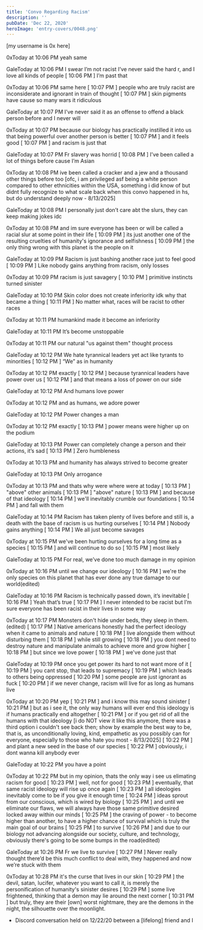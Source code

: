 ```yaml
---
title: 'Convo Regarding Racism'
description: ''
pubDate: 'Dec 22, 2020'
heroImage: 'entry-covers/0048.png'
---
```


[my username is 0x here]

0xToday at 10:06 PM
yeah same

GaleToday at 10:06 PM
I swear I’m not racist I’ve never said the hard r, and I love all kinds of people
[
10:06 PM
]
I’m past that

0xToday at 10:06 PM
same here
[
10:07 PM
]
people who are truly racist are inconsiderate and ignorant in train of thought
[
10:07 PM
]
skin pigments have cause so many wars it ridiculous

GaleToday at 10:07 PM
I’ve never said it as an offense to offend a black person before and I never will

0xToday at 10:07 PM
because our biology has practically instilled it into us that being powerful over another person is better
[
10:07 PM
]
and it feels good
[
10:07 PM
]
and racism is just that

GaleToday at 10:07 PM
Fr slavery was horrid
[
10:08 PM
]
I’ve been called a lot of things before cause I’m Asian

0xToday at 10:08 PM
ive been called a cracker and a jew and a thousand other things before too [ofc, i am privileged asf being a white person compared to other ethnicities within the USA, something i did know of but didnt fully recognize to what scale back when this convo happened in hs, but do understand deeply now - 8/13/2025]

GaleToday at 10:08 PM
I personally just don’t care abt the slurs, they can keep making jokes idc

0xToday at 10:08 PM
and im sure everyone has been or will be called a racial slur at some point in their life
[
10:09 PM
]
its just another one of the resulting cruelties of humanity's ignorance and selfishness
[
10:09 PM
]
the only thing wrong with this planet is the people on it

GaleToday at 10:09 PM
Racism is just bashing another race just to feel good
[
10:09 PM
]
Like nobody gains anything from racism, only losses

0xToday at 10:09 PM
racism is just savagery
[
10:10 PM
]
primitive instincts turned sinister

GaleToday at 10:10 PM
Skin color does not create inferiority idk why that became a thing
[
10:11 PM
]
No matter what, races will be racist to other races

0xToday at 10:11 PM
humankind made it become an inferiority

GaleToday at 10:11 PM
It’s become unstoppable

0xToday at 10:11 PM
our natural "us against them" thought process

GaleToday at 10:12 PM
We hate tyrannical leaders yet act like tyrants to minorities
[
10:12 PM
]
“We” as in humanity

0xToday at 10:12 PM
exactly
[
10:12 PM
]
because tyrannical leaders have power over us
[
10:12 PM
]
and that means a loss of power on our side

GaleToday at 10:12 PM
And humans love power

0xToday at 10:12 PM
and as humans, we adore power

GaleToday at 10:12 PM
Power changes a man

0xToday at 10:12 PM
exactly
[
10:13 PM
]
power means were higher up on the podium

GaleToday at 10:13 PM
Power can completely change a person and their actions, it’s sad
[
10:13 PM
]
Zero humbleness

0xToday at 10:13 PM
and humanity has always strived to become greater

GaleToday at 10:13 PM
Only arrogance

0xToday at 10:13 PM
and thats why were where were at today
[
10:13 PM
]
"above" other animals
[
10:13 PM
]
"above" nature
[
10:13 PM
]
and because of that ideology
[
10:14 PM
]
we'll inevitably crumble our foundations
[
10:14 PM
]
and fall with them

GaleToday at 10:14 PM
Racism has taken plenty of lives before and still is, a death with the base of racism is us hurting ourselves
[
10:14 PM
]
Nobody gains anything
[
10:14 PM
]
We all just become savages

0xToday at 10:15 PM
we've been hurting ourselves for a long time as a species
[
10:15 PM
]
and will continue to do so
[
10:15 PM
]
most likely

GaleToday at 10:15 PM
For real, we’ve done too much damage in my opinion

0xToday at 10:16 PM
until we change our ideology
[
10:16 PM
]
we're the only species on this planet that has ever done any true damage to our world(edited)

GaleToday at 10:16 PM
Racism is technically passed down, it’s inevitable
[
10:16 PM
]
Yeah that’s true
[
10:17 PM
]
I never intended to be racist but I’m sure everyone has been racist in their lives in some way

0xToday at 10:17 PM
Monsters don't hide under beds, they sleep in them.(edited)
[
10:17 PM
]
Native americans honestly had the perfect ideology when it came to animals and nature
[
10:18 PM
]
live alongside them without disturbing them
[
10:18 PM
]
while still growing
[
10:18 PM
]
you dont need to destroy nature and manipulate animals to achieve more and grow higher
[
10:18 PM
]
but since we love power
[
10:18 PM
]
we've done just that

GaleToday at 10:19 PM
once you get power its hard to not want more of it
[
10:19 PM
]
you cant stop, that leads to supremacy
[
10:19 PM
]
which leads to others being oppressed
[
10:20 PM
]
some people are just ignorant as fuck
[
10:20 PM
]
if we never change, racism will live for as long as humans live

0xToday at 10:20 PM
yep
[
10:21 PM
]
and i know this may sound sinister
[
10:21 PM
]
but as i see it, the only way humans will ever end this ideology is if humans practically end altogether
[
10:21 PM
]
or if you get rid of all the humans with that ideology [i do NOT view it like this anymore, there was a third option i couldn't see back then; show by example the best way to be, that is, as unconditionally loving, kind, empathetic as you possibly can for everyone, especially to those who hate you most - 8/13/2025]
[
10:22 PM
]
and plant a new seed in the base of our species
[
10:22 PM
]
obviously, i dont wanna kill anybody ever

GaleToday at 10:22 PM
you have a point

0xToday at 10:22 PM
but in my opinion, thats the only way i see us elimating racism for good
[
10:23 PM
]
well, not for good
[
10:23 PM
]
eventually, that same racist ideology will rise up once again
[
10:23 PM
]
all ideologies inevitably come to be if you give it enough time
[
10:24 PM
]
ideas sprout from our conscious, which is wired by biology
[
10:25 PM
]
and until we eliminate our flaws, we will always have those same primitive desired locked away within our minds
[
10:25 PM
]
the craving of power - to become higher than another, to have a higher chance of survival which is truly the main goal of our brains
[
10:25 PM
]
to survive
[
10:26 PM
]
and due to our biology not advancing alongside our society, culture, and technology, obviously there's going to be some bumps in the road(edited)

GaleToday at 10:26 PM
Fr we live to survive
[
10:27 PM
]
Never really thought there’d be this much conflict to deal with, they happened and now we’re stuck with them

0xToday at 10:28 PM
it's the curse that lives in our skin
[
10:29 PM
]
the devil, satan, lucifer, whatever you want to call it, is merely the personification of humanity's sinister desires
[
10:29 PM
]
some live frightened, thinking that a demon may lie around the next corner
[
10:31 PM
]
but truly, they are their [own] worst nightmare, they are the demons in the night, the silhouette over the moonlight.




- Discord conversation held on 12/22/20 between a [lifelong] friend and I